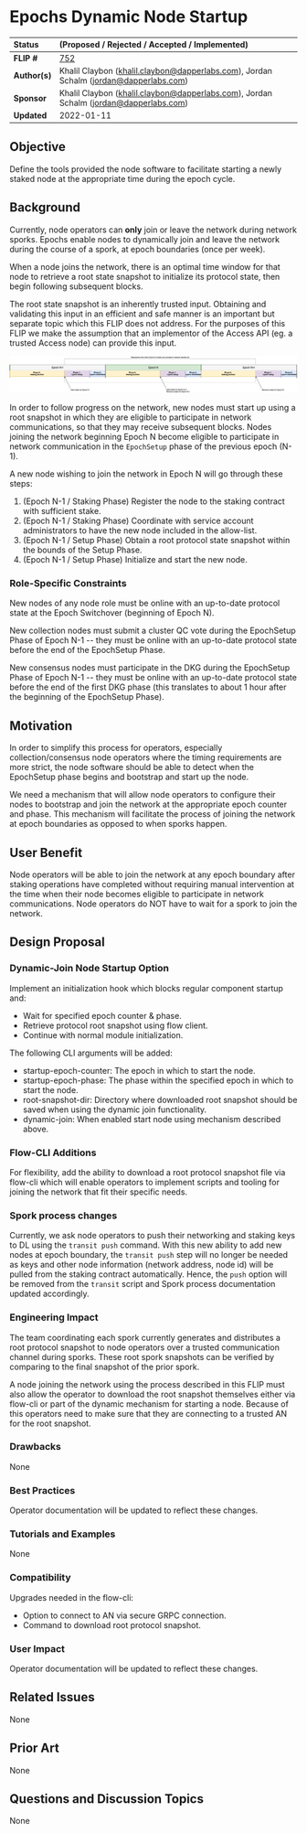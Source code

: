 # Epochs Dynamic Node Startup

| Status        | (Proposed / Rejected / Accepted / Implemented)       |
:-------------- |:---------------------------------------------------- |
| **FLIP #**    | [752](https://github.com/onflow/flow/pull/752)       |
| **Author(s)** | Khalil Claybon (khalil.claybon@dapperlabs.com), Jordan Schalm (jordan@dapperlabs.com)       |
| **Sponsor**   | Khalil Claybon (khalil.claybon@dapperlabs.com), Jordan Schalm (jordan@dapperlabs.com)       |
| **Updated**   | 2022-01-11                                           |

## Objective

Define the tools provided the node software to facilitate starting a newly staked node at the appropriate
time during the epoch cycle.

## Background

Currently, node operators can **only** join or leave the network during network sporks. Epochs enable nodes to
dynamically join and leave the network during the course of a spork, at epoch boundaries (once per week).

When a node joins the network, there is an optimal time window for that node to retrieve a root state snapshot
to initialize its protocol state, then begin following subsequent blocks. 

The root state snapshot is an inherently trusted input. Obtaining and validating this input in an efficient
and safe manner is an important but separate topic which this FLIP does not address. For the purposes of this FLIP
we make the assumption that an implementor of the Access API (eg. a trusted Access node) can provide this input. 

![Epoch Networking](20220111-node-operator-network-joining-improvements/Epoch_Diagrams_v3-Networking.png)

In order to follow progress on the network, new nodes must start up using a root snapshot in which they
are eligible to participate in network communications, so that they may receive subsequent blocks.
Nodes joining the network beginning Epoch N become eligible to participate in network communication in
the `EpochSetup` phase of the previous epoch (N-1). 

A new node wishing to join the network in Epoch N will go through these steps:
1. (Epoch N-1 / Staking Phase) Register the node to the staking contract with sufficient stake.
2. (Epoch N-1 / Staking Phase) Coordinate with service account administrators to have the new node included
in the allow-list.
3. (Epoch N-1 / Setup Phase) Obtain a root protocol state snapshot within the bounds of the Setup Phase.
4. (Epoch N-1 / Setup Phase) Initialize and start the new node. 

### Role-Specific Constraints

New nodes of any node role must be online with an up-to-date protocol state at the Epoch Switchover 
(beginning of Epoch N).

New collection nodes must submit a cluster QC vote during the EpochSetup Phase of Epoch N-1 -- 
they must be online with an up-to-date protocol state before the end of the EpochSetup Phase.

New consensus nodes must participate in the DKG during the EpochSetup Phase of Epoch N-1 -- 
they must be online with an up-to-date protocol state before the end of the first DKG phase 
(this translates to about 1 hour after the beginning of the EpochSetup Phase).

## Motivation

In order to simplify this process for operators, especially collection/consensus node operators where the timing
requirements are more strict, the node software should be able to detect when the EpochSetup phase begins and
bootstrap and start up the node. 

We need a mechanism that will allow node operators to configure their nodes to bootstrap and join the network 
at the appropriate epoch counter and phase. This mechanism will facilitate the process of joining the network 
at epoch boundaries as opposed to when sporks happen.

## User Benefit

Node operators will be able to join the network at any epoch boundary after staking operations have completed
without requiring manual intervention at the time when their node becomes eligible to participate in network communications.
Node operators do NOT have to wait for a spork to join the network.

## Design Proposal

### Dynamic-Join Node Startup Option

Implement an initialization hook which blocks regular component startup and: 
- Wait for specified epoch counter & phase.
- Retrieve protocol root snapshot using flow client.
- Continue with normal module initialization.

The following CLI arguments will be added:
- startup-epoch-counter: The epoch in which to start the node.
- startup-epoch-phase: The phase within the specified epoch in which to start the node.
- root-snapshot-dir: Directory where downloaded root snapshot should be saved when using
  the dynamic join functionality.
- dynamic-join: When enabled start node using mechanism described above.

### Flow-CLI Additions

For flexibility, add the ability to download a root protocol snapshot file via flow-cli which will enable 
operators to implement scripts and tooling for joining the network that fit their specific needs.

### Spork process changes

Currently, we ask node operators to push their networking and staking keys to DL using the `transit push` command.
With this new ability to add new nodes at epoch boundary, the `transit push` step will no longer be needed as keys and
other node information (network address, node id) will be pulled from the staking contract automatically. Hence, the
`push` option will be removed from the `transit` script and Spork process documentation updated accordingly.

### Engineering Impact

The team coordinating each spork currently generates and distributes a root protocol snapshot 
to node operators over a trusted communication channel during sporks. These root spork snapshots
can be verified by comparing to the final snapshot of the prior spork.

A node joining the network using the process described in this FLIP must also 
allow the operator to download the root snapshot themselves either via flow-cli or part of the 
dynamic mechanism for starting a node. Because of this operators need to make sure that they are connecting 
to a trusted AN for the root snapshot.

### Drawbacks

None

### Best Practices

Operator documentation will be updated to reflect these changes.

### Tutorials and Examples

None

### Compatibility

Upgrades needed in the flow-cli:
- Option to connect to AN via secure GRPC connection.
- Command to download root protocol snapshot.

### User Impact

Operator documentation will be updated to reflect these changes.

## Related Issues

None

## Prior Art

None

## Questions and Discussion Topics

None
